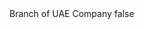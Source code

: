 <?xml version="1.0" encoding="UTF-8"?>
<CustomMetadata xmlns="http://soap.sforce.com/2006/04/metadata">
    <label>Branch of UAE Company</label>
    <protected>false</protected>
</CustomMetadata>
